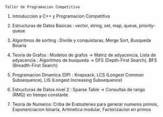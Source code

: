     Taller de Programacion Competitiva

 1. Introduccion a C++ y Programacion Competitiva

 2. Estructuras de Datos Basicas : vector, string, set, map, queue, priority-queue

 3. Algoritmos de sorting : Divide y conquistaras, Merge Sort, Busqueda Binaria

 4. Teoria de Grafos : Modelos de grafos -> Matriz de adyacencia, Lista de adyacencia ;
    Algoritmos de busqueda -> DFS (Depth-First Search), BFS (Breadth-First Search)

 5. Programacion Dinamica (DP) : Knapsack, LCS (Longest Common Subsequence),
                                 LIS (Longest Increasing Subsequence)

6. Estructuras de Datos nivel 2 : Sparse Table -> Consultas de rango (RMQ) en tiempo constante

7. Teoria de Numeros: Criba de Eratostenes para generar numeros primos, Exponenciacion binaria,
                      Aritmetica modular, Factorizacion en primos

